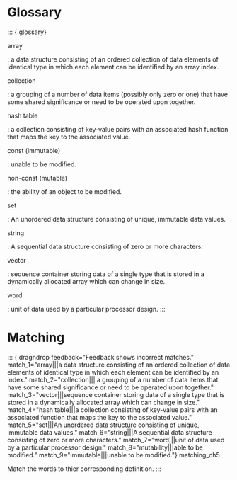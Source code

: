 # Glossary

::: {.glossary}

array

:   a data structure consisting of an ordered collection of data
    elements of identical type in which each element can be identified
    by an array index.

collection

:   a grouping of a number of data items (possibly only zero or one)
    that have some shared significance or need to be operated upon
    together.

hash table

:   a collection consisting of key-value pairs with an associated hash
    function that maps the key to the associated value.

const (immutable)

:   unable to be modified.

non-const (mutable)

:   the ability of an object to be modified.

set

:   An unordered data structure consisting of unique, immutable data
    values.

string

:   A sequential data structure consisting of zero or more characters.

vector

:   sequence container storing data of a single type that is stored in a
    dynamically allocated array which can change in size.

word

:   unit of data used by a particular processor design.
:::

# Matching

::: {.dragndrop feedback="Feedback shows incorrect matches." match_1="array|||a data structure consisting of an ordered collection of data elements of identical type in which each element can be identified by an index." match_2="collection||| a grouping of a number of data items that have some shared significance or need to be operated upon together." match_3="vector|||sequence container storing data of a single type that is stored in a dynamically allocated array which can change in size." match_4="hash table|||a collection consisting of key-value pairs with an associated function that maps the key to the associated value." match_5="set|||An unordered data structure consisting of unique, immutable data values." match_6="string|||A sequential data structure consisting of zero or more characters." match_7="word|||unit of data used by a particular processor design." match_8="mutability|||able to be modified." match_9="immutable|||unable to be modified."}
matching_ch5

Match the words to thier corresponding definition.
:::
